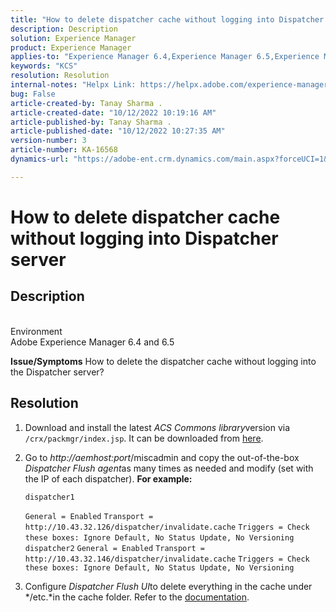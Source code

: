 ```yaml
---
title: "How to delete dispatcher cache without logging into Dispatcher server"
description: Description
solution: Experience Manager
product: Experience Manager
applies-to: "Experience Manager 6.4,Experience Manager 6.5,Experience Manager"
keywords: "KCS"
resolution: Resolution
internal-notes: "Helpx Link: https://helpx.adobe.com/experience-manager/kb/How-to-delete-the-dispatcher-cache-without-logging-into-the-Dispatchers-AEM.html"
bug: False
article-created-by: Tanay Sharma .
article-created-date: "10/12/2022 10:19:16 AM"
article-published-by: Tanay Sharma .
article-published-date: "10/12/2022 10:27:35 AM"
version-number: 3
article-number: KA-16568
dynamics-url: "https://adobe-ent.crm.dynamics.com/main.aspx?forceUCI=1&pagetype=entityrecord&etn=knowledgearticle&id=b155b452-174a-ed11-bba2-0022480868ff"

---
```

# How to delete dispatcher cache without logging into Dispatcher server

## Description

<br>Environment<br>
Adobe Experience Manager 6.4 and 6.5


<b>Issue/Symptoms</b>
How to delete the dispatcher cache without logging into the Dispatcher server?


## Resolution


1. Download and install the latest *ACS Commons library*version via `/crx/packmgr/index.jsp`. It can be downloaded from [here](https://github.com/Adobe-Consulting-Services/acs-aem-commons/releases).
2. Go to *http://aemhost:port*/miscadmin and copy the out-of-the-box *Dispatcher Flush agent*as many times as needed and modify (set with the IP of each dispatcher).
    <b>For example:</b>
    


    ```
    dispatcher1
    ```

    
    `General = Enabled`
    `Transport = http://10.43.32.126/dispatcher/invalidate.cache`
    `Triggers = Check these boxes: Ignore Default, No Status Update, No Versioning`
    ` `
    `dispatcher2`
    `General = Enabled`
    `Transport = http://10.43.32.146/dispatcher/invalidate.cache`
    `Triggers = Check these boxes: Ignore Default, No Status Update, No Versioning`
3. Configure *Dispatcher Flush UI*to delete everything in the cache under */etc.*in the cache folder. Refer to the [documentation](https://adobe-consulting-services.github.io/acs-aem-commons/features/dispatcher-flush-ui/index.html).

